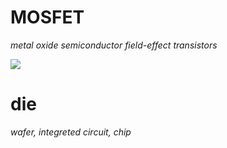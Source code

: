 
# MOSFET
*metal oxide semiconductor field-effect transistors*

![](https://cdn1.byjus.com/wp-content/uploads/2021/01/mosfet-circuit.png)


# die 
*wafer, integreted circuit, chip*
